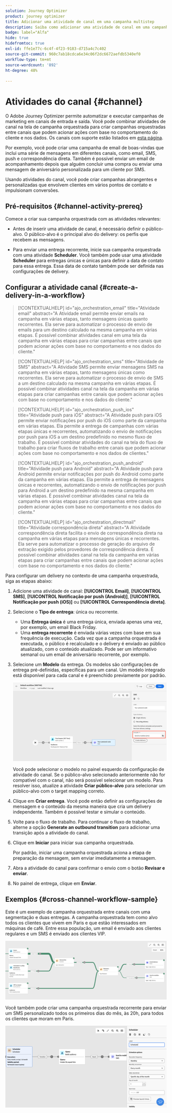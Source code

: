 ```yaml
---
solution: Journey Optimizer
product: journey optimizer
title: Adicionar uma atividade de canal em uma campanha multistep
description: Saiba como adicionar uma atividade de canal em uma campanha multietapas
badge: label="Alfa"
hide: true
hidefromtoc: true
exl-id: ffe1e77c-6c4f-4f23-9183-d715a4c7c402
source-git-commit: 960c7ab18cdca6e34c06f2dc6672aefdb5340ef0
workflow-type: tm+mt
source-wordcount: '892'
ht-degree: 48%

---
```


# Atividades do canal {#channel}

O Adobe Journey Optimizer permite automatizar e executar campanhas de marketing em canais de entrada e saída. Você pode combinar atividades de canal na tela de campanha orquestrada para criar campanhas orquestradas entre canais que podem acionar ações com base no comportamento do cliente e nos dados. Os canais com suporte estão listados em [esta página](../../channels/gs-channels.md).

Por exemplo, você pode criar uma campanha de email de boas-vindas que inclui uma série de mensagens em diferentes canais, como email, SMS, push e correspondência direta. Também é possível enviar um email de acompanhamento depois que alguém concluir uma compra ou enviar uma mensagem de aniversário personalizada para um cliente por SMS.

Usando atividades do canal, você pode criar campanhas abrangentes e personalizadas que envolvem clientes em vários pontos de contato e impulsionam conversões.

## Pré-requisitos {#channel-activity-prereq}

Comece a criar sua campanha orquestrada com as atividades relevantes:

* Antes de inserir uma atividade de canal, é necessário definir o público-alvo. O público-alvo é o principal alvo do delivery: os perfis que recebem as mensagens.

* Para enviar uma entrega recorrente, inicie sua campanha orquestrada com uma atividade **Scheduler**. Você também pode usar uma atividade **Scheduler** para entregas únicas e únicas para definir a data de contato para essa entrega. Essa data de contato também pode ser definida nas configurações de delivery.

## Configurar a atividade canal {#create-a-delivery-in-a-workflow}

>[!CONTEXTUALHELP]
>id="ajo_orchestration_email"
>title="Atividade email"
>abstract="A Atividade email permite enviar emails na campanha em várias etapas, tanto mensagens únicas quanto recorrentes. Ela serve para automatizar o processo de envio de emails para um destino calculado na mesma campanha em várias etapas. É possível combinar atividades canal em uma tela da campanha em várias etapas para criar campanhas entre canais que podem acionar ações com base no comportamento e nos dados do cliente."

>[!CONTEXTUALHELP]
>id="ajo_orchestration_sms"
>title="Atividade de SMS"
>abstract="A Atividade SMS permite enviar mensagens SMS na campanha em várias etapas, tanto mensagens únicas como recorrentes. Ela serve para automatizar o processo de envio de SMS a um destino calculado na mesma campanha em várias etapas. É possível combinar atividades canal na tela da campanha em várias etapas para criar campanhas entre canais que podem acionar ações com base no comportamento e nos dados do cliente."

>[!CONTEXTUALHELP]
>id="ajo_orchestration_push_ios"
>title="Atividade push para iOS"
>abstract="A Atividade push para iOS permite enviar notificações por push do iOS como parte da campanha em várias etapas. Ela permite a entrega de campanhas com várias etapas únicas e recorrentes, automatizando o envio de notificações por push para iOS a um destino predefinido no mesmo fluxo de trabalho. É possível combinar atividades do canal na tela do fluxo de trabalho para criar fluxos de trabalho entre canais que podem acionar ações com base no comportamento e nos dados de clientes."

>[!CONTEXTUALHELP]
>id="ajo_orchestration_push_android"
>title="Atividade push para Android"
>abstract="A Atividade push para Android permite enviar notificações por push do Android como parte da campanha em várias etapas. Ela permite a entrega de mensagens únicas e recorrentes, automatizando o envio de notificações por push para Android a um destino predefinido na mesma campanha em várias etapas. É possível combinar atividades canal na tela da campanha em várias etapas para criar campanhas entre canais que podem acionar ações com base no comportamento e nos dados do cliente."

>[!CONTEXTUALHELP]
>id="ajo_orchestration_directmail"
>title="Atividade correspondência direta"
>abstract="A Atividade correspondência direta facilita o envio de correspondência direta na campanha em várias etapas para mensagens únicas e recorrentes. Ela serve para automatizar o processo de geração do arquivo de extração exigido pelos provedores de correspondência direta. É possível combinar atividades canal na tela da campanha em várias etapas para criar campanhas entre canais que podem acionar ações com base no comportamento e nos dados do cliente."

Para configurar um delivery no contexto de uma campanha orquestrada, siga as etapas abaixo:

1. Adicione uma atividade de canal: **[!UICONTROL Email]**, **[!UICONTROL SMS]**, **[!UICONTROL Notificação por push (Android)]**, **[!UICONTROL Notificação por push (iOS)]** ou **[!UICONTROL Correspondência direta]**.

1. Selecione o **Tipo de entrega**: única ou recorrente.

   * Uma **Entrega única** é uma entrega única, enviada apenas uma vez, por exemplo, um email Black Friday.
   * Uma **entrega recorrente** é enviada várias vezes com base em sua frequência de execução. Cada vez que a campanha orquestrada é executada, o público é recalculado e o delivery é enviado ao público atualizado, com o conteúdo atualizado. Pode ser um informativo semanal ou um email de aniversário recorrente, por exemplo.

1. Selecione um **Modelo** da entrega. Os modelos são configurações de entrega pré-definidas, específicas para um canal. Um modelo integrado está disponível para cada canal e é preenchido previamente por padrão.

   ![](../assets/delivery-activity-in-wf.png)

   Você pode selecionar o modelo no painel esquerdo da configuração de atividade do canal. Se o público-alvo selecionado anteriormente não for compatível com o canal, não será possível selecionar um modelo. Para resolver isso, atualize a atividade **Criar público-alvo** para selecionar um público-alvo com o target mapping correto.

1. Clique em **Criar entrega**. Você pode então definir as configurações de mensagem e o conteúdo da mesma maneira que cria um delivery independente. Também é possível testar e simular o conteúdo.

1. Volte para o fluxo de trabalho. Para continuar o fluxo de trabalho, alterne a opção **Generate an outbound transition** para adicionar uma transição após a atividade do canal.

1. Clique em **Iniciar** para iniciar sua campanha orquestrada.

   Por padrão, iniciar uma campanha orquestrada aciona a etapa de preparação da mensagem, sem enviar imediatamente a mensagem.

1. Abra a atividade do canal para confirmar o envio com o botão **Revisar e enviar**.

1. No painel de entrega, clique em **Enviar**.

## Exemplos {#cross-channel-workflow-sample}

Este é um exemplo de campanha orquestrada entre canais com uma segmentação e duas entregas. A campanha orquestrada tem como alvo todos os clientes que vivem em Paris e que estão interessados em máquinas de café. Entre essa população, um email é enviado aos clientes regulares e um SMS é enviado aos clientes VIP.

![](../assets/workflow-channel-example.png)

<!--
description, which use case you can perform (common other activities that you can link before of after the activity)

how to add and configure the activity

example of a configured activity within a workflow
The Email delivery activity allows you to configure the sending an email in a workflow. 

-->

Você também pode criar uma campanha orquestrada recorrente para enviar um SMS personalizado todos os primeiros dias do mês, às 20h, para todos os clientes que moram em Paris.

![](../assets/workflow-channel-example2.png)

<!-- Scheduled emails available?

This can be a single send email and sent just once, or it can be a recurring email.
* Single send emails are standard emails, sent once.
* Recurring emails allow you to send the same email multiple times to different targets over a defined period. You can aggregate the deliveries per period in order to get reports that correspond to your needs.

When linked to a scheduler, you can define recurring emails.
Email recipients are defined upstream of the activity in the same workflow, via an Audience targeting activity.

-->


<!--The message preparation is triggered according to the workflow execution parameters. From the message dashboard, you can select whether to request or not a manual confirmation to send the message (required by default). You can start the workflow manually or place a scheduler activity in the workflow to automate execution.-->
